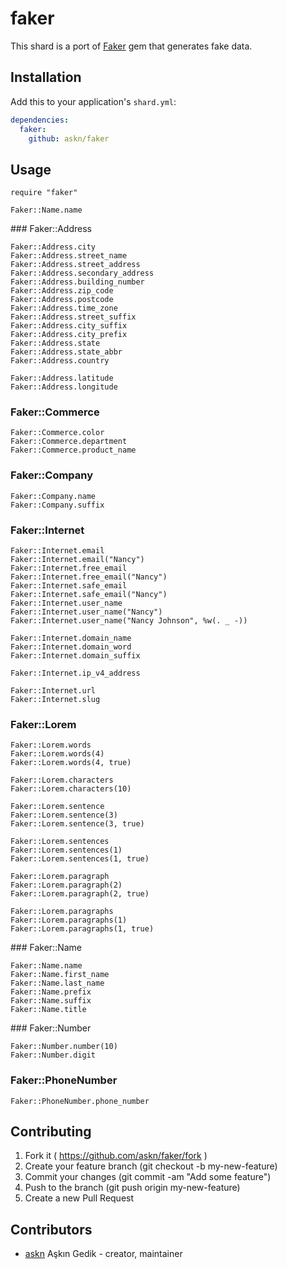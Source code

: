# faker

This shard is a port of [Faker](https://github.com/stympy/faker) gem that generates fake data.


## Installation

Add this to your application's `shard.yml`:

```yaml
dependencies:
  faker:
    github: askn/faker
```

## Usage

```crystal
require "faker"

Faker::Name.name
```

### Faker::Address

```crystal
Faker::Address.city
Faker::Address.street_name
Faker::Address.street_address
Faker::Address.secondary_address
Faker::Address.building_number
Faker::Address.zip_code
Faker::Address.postcode
Faker::Address.time_zone
Faker::Address.street_suffix
Faker::Address.city_suffix
Faker::Address.city_prefix
Faker::Address.state
Faker::Address.state_abbr
Faker::Address.country

Faker::Address.latitude
Faker::Address.longitude

```

### Faker::Commerce

```crystal
Faker::Commerce.color
Faker::Commerce.department
Faker::Commerce.product_name
```

### Faker::Company

```crystal
Faker::Company.name
Faker::Company.suffix
```

### Faker::Internet

```crystal
Faker::Internet.email
Faker::Internet.email("Nancy")
Faker::Internet.free_email
Faker::Internet.free_email("Nancy")
Faker::Internet.safe_email
Faker::Internet.safe_email("Nancy")
Faker::Internet.user_name
Faker::Internet.user_name("Nancy")
Faker::Internet.user_name("Nancy Johnson", %w(. _ -))

Faker::Internet.domain_name
Faker::Internet.domain_word
Faker::Internet.domain_suffix

Faker::Internet.ip_v4_address

Faker::Internet.url
Faker::Internet.slug
```

### Faker::Lorem

```crystal
Faker::Lorem.words
Faker::Lorem.words(4)
Faker::Lorem.words(4, true)

Faker::Lorem.characters
Faker::Lorem.characters(10)

Faker::Lorem.sentence
Faker::Lorem.sentence(3)
Faker::Lorem.sentence(3, true)

Faker::Lorem.sentences
Faker::Lorem.sentences(1)
Faker::Lorem.sentences(1, true)

Faker::Lorem.paragraph
Faker::Lorem.paragraph(2)
Faker::Lorem.paragraph(2, true)

Faker::Lorem.paragraphs
Faker::Lorem.paragraphs(1)
Faker::Lorem.paragraphs(1, true)
```

### Faker::Name

```crystal
Faker::Name.name
Faker::Name.first_name
Faker::Name.last_name
Faker::Name.prefix
Faker::Name.suffix
Faker::Name.title
```

### Faker::Number

```crystal
Faker::Number.number(10)
Faker::Number.digit
```

### Faker::PhoneNumber

```crystal
Faker::PhoneNumber.phone_number
```


## Contributing

1. Fork it ( https://github.com/askn/faker/fork )
2. Create your feature branch (git checkout -b my-new-feature)
3. Commit your changes (git commit -am "Add some feature")
4. Push to the branch (git push origin my-new-feature)
5. Create a new Pull Request

## Contributors

- [askn](https://github.com/askn) Aşkın Gedik - creator, maintainer
